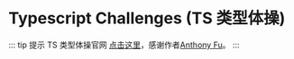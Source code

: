 <script setup>
import Types from '../../.vitepress/theme/components/Types.vue'
import { useData } from 'vitepress'
const { page } = useData()
import questions from '../../.vitepress/theme/data.json'
</script>

# Typescript Challenges (TS 类型体操)

::: tip 提示
TS 类型体操官网 [点击这里](https://github.com/type-challenges/type-challenges)，感谢作者[Anthony Fu](https://github.com/antfu)。
:::

<Types />
<!-- 测试 -->
<!-- <div v-for="item in questions" class="flex items-center mb-10px">
  <div>

```js
import { useData } from 'vitepress'
```
  </div>
 
</div> -->
